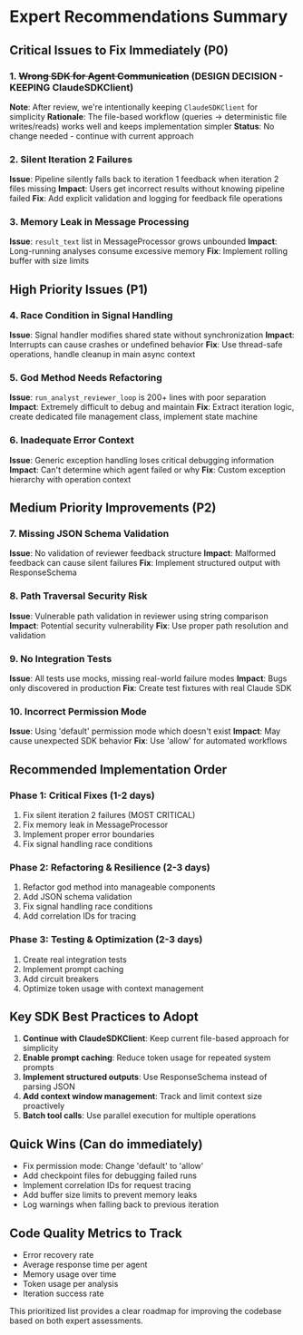 # Expert Recommendations Summary

## Critical Issues to Fix Immediately (P0)

### 1. ~~Wrong SDK for Agent Communication~~ (DESIGN DECISION - KEEPING ClaudeSDKClient)

**Note**: After review, we're intentionally keeping `ClaudeSDKClient` for simplicity
**Rationale**: The file-based workflow (queries → deterministic file writes/reads) works well and keeps implementation simpler
**Status**: No change needed - continue with current approach

### 2. Silent Iteration 2 Failures  

**Issue**: Pipeline silently falls back to iteration 1 feedback when iteration 2 files missing
**Impact**: Users get incorrect results without knowing pipeline failed
**Fix**: Add explicit validation and logging for feedback file operations

### 3. Memory Leak in Message Processing

**Issue**: `result_text` list in MessageProcessor grows unbounded
**Impact**: Long-running analyses consume excessive memory
**Fix**: Implement rolling buffer with size limits

## High Priority Issues (P1)

### 4. Race Condition in Signal Handling

**Issue**: Signal handler modifies shared state without synchronization
**Impact**: Interrupts can cause crashes or undefined behavior
**Fix**: Use thread-safe operations, handle cleanup in main async context

### 5. God Method Needs Refactoring

**Issue**: `run_analyst_reviewer_loop` is 200+ lines with poor separation
**Impact**: Extremely difficult to debug and maintain
**Fix**: Extract iteration logic, create dedicated file management class, implement state machine

### 6. Inadequate Error Context

**Issue**: Generic exception handling loses critical debugging information
**Impact**: Can't determine which agent failed or why
**Fix**: Custom exception hierarchy with operation context

## Medium Priority Improvements (P2)

### 7. Missing JSON Schema Validation

**Issue**: No validation of reviewer feedback structure
**Impact**: Malformed feedback can cause silent failures
**Fix**: Implement structured output with ResponseSchema

### 8. Path Traversal Security Risk

**Issue**: Vulnerable path validation in reviewer using string comparison
**Impact**: Potential security vulnerability
**Fix**: Use proper path resolution and validation

### 9. No Integration Tests

**Issue**: All tests use mocks, missing real-world failure modes
**Impact**: Bugs only discovered in production
**Fix**: Create test fixtures with real Claude SDK

### 10. Incorrect Permission Mode

**Issue**: Using 'default' permission mode which doesn't exist
**Impact**: May cause unexpected SDK behavior
**Fix**: Use 'allow' for automated workflows

## Recommended Implementation Order

### Phase 1: Critical Fixes (1-2 days)

1. Fix silent iteration 2 failures (MOST CRITICAL)
2. Fix memory leak in MessageProcessor
3. Implement proper error boundaries
4. Fix signal handling race conditions

### Phase 2: Refactoring & Resilience (2-3 days)

1. Refactor god method into manageable components
2. Add JSON schema validation
3. Fix signal handling race conditions
4. Add correlation IDs for tracing

### Phase 3: Testing & Optimization (2-3 days)

1. Create real integration tests
2. Implement prompt caching
3. Add circuit breakers
4. Optimize token usage with context management

## Key SDK Best Practices to Adopt

1. **Continue with ClaudeSDKClient**: Keep current file-based approach for simplicity
2. **Enable prompt caching**: Reduce token usage for repeated system prompts
3. **Implement structured outputs**: Use ResponseSchema instead of parsing JSON
4. **Add context window management**: Track and limit context size proactively
5. **Batch tool calls**: Use parallel execution for multiple operations

## Quick Wins (Can do immediately)

- Fix permission mode: Change 'default' to 'allow'
- Add checkpoint files for debugging failed runs
- Implement correlation IDs for request tracing
- Add buffer size limits to prevent memory leaks
- Log warnings when falling back to previous iteration

## Code Quality Metrics to Track

- Error recovery rate
- Average response time per agent
- Memory usage over time
- Token usage per analysis
- Iteration success rate

This prioritized list provides a clear roadmap for improving the codebase based on both expert assessments.

